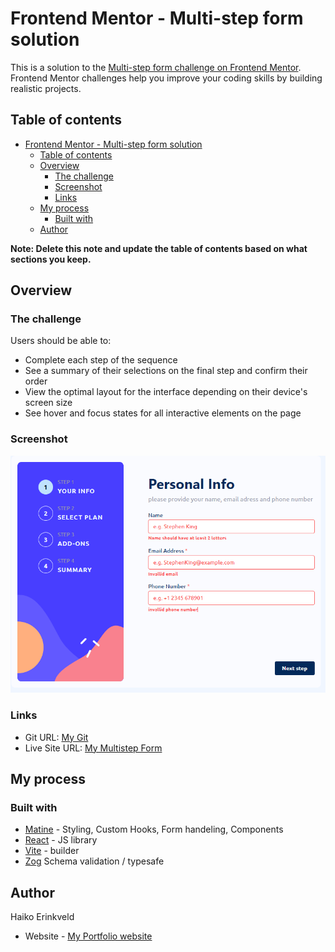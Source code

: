 # Frontend Mentor - Multi-step form solution

This is a solution to the [Multi-step form challenge on Frontend Mentor](https://www.frontendmentor.io/challenges/multistep-form-YVAnSdqQBJ). Frontend Mentor challenges help you improve your coding skills by building realistic projects.

## Table of contents

- [Frontend Mentor - Multi-step form solution](#frontend-mentor---multi-step-form-solution)
  - [Table of contents](#table-of-contents)
  - [Overview](#overview)
    - [The challenge](#the-challenge)
    - [Screenshot](#screenshot)
    - [Links](#links)
  - [My process](#my-process)
    - [Built with](#built-with)
  - [Author](#author)

**Note: Delete this note and update the table of contents based on what sections you keep.**

## Overview

### The challenge

Users should be able to:

- Complete each step of the sequence
- See a summary of their selections on the final step and confirm their order
- View the optimal layout for the interface depending on their device's screen size
- See hover and focus states for all interactive elements on the page

### Screenshot

![](./src/assets/FormPreview.png)

### Links

- Git URL: [My Git](https://github.com/Haiko-E/multistepform-frontendmentor)
- Live Site URL: [My Multistep Form](https://loquacious-axolotl-66c3dd.netlify.app/)

## My process

### Built with

- [Matine](https://mantine.dev/) - Styling, Custom Hooks, Form handeling, Components
- [React](https://reactjs.org/) - JS library
- [Vite](https://styled-components.com/) - builder
- [Zog](https://zod.dev/) Schema validation / typesafe

## Author

Haiko Erinkveld

- Website - [My Portfolio website](https://www.haikoerinkveld.dev)
